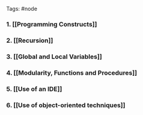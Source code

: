 Tags: #node 
### 1. [[Programming Constructs]]
### 2. [[Recursion]]
### 3. [[Global and Local Variables]]
### 4. [[Modularity, Functions and Procedures]]
### 5. [[Use of an IDE]]
### 6. [[Use of object-oriented techniques]]
